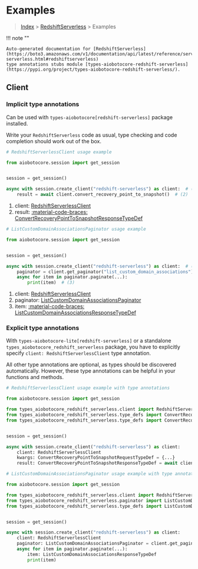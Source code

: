 # Examples

> [Index](../README.md) > [RedshiftServerless](./README.md) > Examples

!!! note ""

    Auto-generated documentation for [RedshiftServerless](https://boto3.amazonaws.com/v1/documentation/api/latest/reference/services/redshift-serverless.html#redshiftserverless)
    type annotations stubs module [types-aiobotocore-redshift-serverless](https://pypi.org/project/types-aiobotocore-redshift-serverless/).

## Client

### Implicit type annotations

Can be used with `types-aiobotocore[redshift-serverless]` package installed.

Write your `RedshiftServerless` code as usual,
type checking and code completion should work out of the box.



```python
# RedshiftServerlessClient usage example

from aiobotocore.session import get_session


session = get_session()

async with session.create_client("redshift-serverless") as client:  # (1)
    result = await client.convert_recovery_point_to_snapshot()  # (2)
```

1. client: [RedshiftServerlessClient](./client.md)
2. result: [:material-code-braces: ConvertRecoveryPointToSnapshotResponseTypeDef](./type_defs.md#convertrecoverypointtosnapshotresponsetypedef) 



```python
# ListCustomDomainAssociationsPaginator usage example

from aiobotocore.session import get_session


session = get_session()

async with session.create_client("redshift-serverless") as client:  # (1)
    paginator = client.get_paginator("list_custom_domain_associations")  # (2)
    async for item in paginator.paginate(...):
        print(item)  # (3)
```

1. client: [RedshiftServerlessClient](./client.md)
2. paginator: [ListCustomDomainAssociationsPaginator](./paginators.md#listcustomdomainassociationspaginator)
3. item: [:material-code-braces: ListCustomDomainAssociationsResponseTypeDef](./type_defs.md#listcustomdomainassociationsresponsetypedef) 




### Explicit type annotations

With `types-aiobotocore-lite[redshift-serverless]`
or a standalone `types_aiobotocore_redshift_serverless` package, you have to explicitly specify
`client: RedshiftServerlessClient` type annotation.

All other type annotations are optional, as types should be discovered automatically.
However, these type annotations can be helpful in your functions and methods.


```python
# RedshiftServerlessClient usage example with type annotations

from aiobotocore.session import get_session

from types_aiobotocore_redshift_serverless.client import RedshiftServerlessClient
from types_aiobotocore_redshift_serverless.type_defs import ConvertRecoveryPointToSnapshotResponseTypeDef
from types_aiobotocore_redshift_serverless.type_defs import ConvertRecoveryPointToSnapshotRequestTypeDef


session = get_session()

async with session.create_client("redshift-serverless") as client:
    client: RedshiftServerlessClient
    kwargs: ConvertRecoveryPointToSnapshotRequestTypeDef = {...}
    result: ConvertRecoveryPointToSnapshotResponseTypeDef = await client.convert_recovery_point_to_snapshot(**kwargs)
```



```python
# ListCustomDomainAssociationsPaginator usage example with type annotations

from aiobotocore.session import get_session

from types_aiobotocore_redshift_serverless.client import RedshiftServerlessClient
from types_aiobotocore_redshift_serverless.paginator import ListCustomDomainAssociationsPaginator
from types_aiobotocore_redshift_serverless.type_defs import ListCustomDomainAssociationsResponseTypeDef


session = get_session()

async with session.create_client("redshift-serverless") as client:
    client: RedshiftServerlessClient
    paginator: ListCustomDomainAssociationsPaginator = client.get_paginator("list_custom_domain_associations")
    async for item in paginator.paginate(...):
        item: ListCustomDomainAssociationsResponseTypeDef
        print(item)
```


